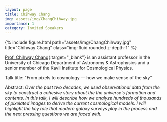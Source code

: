 ```yaml
---
layout: page
title: Chihway Chang
img: assets/img/ChangChihway.jpg
importance: 1
category: Invited Speakers
---
```


<div class="row">
    <div class="col-sm mt-3 mt-md-0">
        {% include figure.html path="assets/img/ChangChihway.jpg" title="Chihway Chang" class="img-fluid rounded z-depth-1" %}
    </div>
</div>
<!-- <div class="caption">
    This image can also have a caption. It's like magic.
</div> -->

[Prof. Chihway Chang](https://chihway.github.io){:target="_blank"} is an assistant professor in the University of Chicago Department of Astronomy & Astrophysics and a senior member of the Kavli Institute for Cosmological Physics.

Talk title: "From pixels to cosmology — how we make sense of the sky"

Abstract: _Over the past two decades, we used observational data from the sky to construct a cohesive story about the the universe's formation and contents. In this talk, I will describe how we analyze hundreds of thousands of pixelated images to derive the current cosmological models. I will highlight the key role that modern galaxy surveys play in the process and the next pressing questions we are faced with._